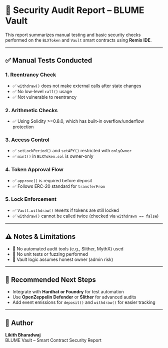 # 🔐 Security Audit Report – BLUME Vault

This report summarizes manual testing and basic security checks performed on the `BLXToken` and `Vault` smart contracts using **Remix IDE**.

---

## ✅ Manual Tests Conducted

### 1. Reentrancy Check
- ✅ `withdraw()` does not make external calls after state changes
- ✅ No low-level `call()` usage
- ✅ Not vulnerable to reentrancy

### 2. Arithmetic Checks
- ✅ Using Solidity >=0.8.0, which has built-in overflow/underflow protection

### 3. Access Control
- ✅ `setLockPeriod()` and `setAPY()` restricted with `onlyOwner`
- ✅ `mint()` in `BLXToken.sol` is owner-only

### 4. Token Approval Flow
- ✅ `approve()` is required before deposit
- ✅ Follows ERC-20 standard for `transferFrom`

### 5. Lock Enforcement
- ✅ `Vault.withdraw()` reverts if tokens are still locked
- ✅ `withdraw()` cannot be called twice (checked via `withdrawn == false`)

---

## ⚠️ Notes & Limitations

- 🔶 No automated audit tools (e.g., Slither, MythX) used
- 🔶 No unit tests or fuzzing performed
- 🔶 Vault logic assumes honest owner (admin risk)

---

## 🧪 Recommended Next Steps

- Integrate with **Hardhat or Foundry** for test automation
- Use **OpenZeppelin Defender** or **Slither** for advanced audits
- Add event emissions for `deposit()` and `withdraw()` for easier tracking

---

## 🙌 Author

**Likith Bharadwaj**  
BLUME Vault – Smart Contract Security Report
